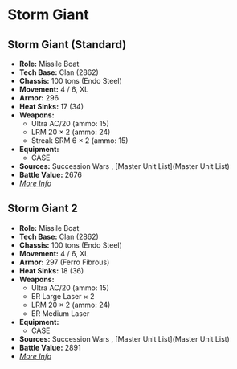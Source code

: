 # Storm Giant 

## Storm Giant (Standard) 

- **Role:** Missile Boat 
- **Tech Base:** Clan (2862) 
- **Chassis:** 100 tons (Endo Steel) 
- **Movement:** 4 / 6, XL 
- **Armor:** 296 
- **Heat Sinks:** 17 (34) 
- **Weapons:** 
  - Ultra AC/20 (ammo: 15) 
  - LRM 20 × 2 (ammo: 24) 
  - Streak SRM 6 × 2 (ammo: 15) 
- **Equipment:** 
  - CASE 
- **Sources:** Succession Wars , [Master Unit List](Master Unit List) 
- **Battle Value:** 2676 
- [*More Info*](storm_giant/storm_giant_standard.md) 

## Storm Giant 2 

- **Role:** Missile Boat 
- **Tech Base:** Clan (2862) 
- **Chassis:** 100 tons (Endo Steel) 
- **Movement:** 4 / 6, XL 
- **Armor:** 297 (Ferro Fibrous) 
- **Heat Sinks:** 18 (36) 
- **Weapons:** 
  - Ultra AC/20 (ammo: 15) 
  - ER Large Laser × 2 
  - LRM 20 × 2 (ammo: 24) 
  - ER Medium Laser 
- **Equipment:** 
  - CASE 
- **Sources:** Succession Wars , [Master Unit List](Master Unit List) 
- **Battle Value:** 2891 
- [*More Info*](storm_giant/storm_giant_2.md) 

